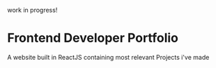 work in progress!

# Frontend Developer Portfolio

A website built in ReactJS containing most relevant Projects i've made
